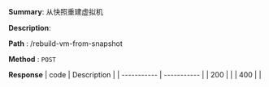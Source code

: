 **Summary**: 从快照重建虚拟机

**Description**:

**Path** : /rebuild-vm-from-snapshot

**Method** : `POST`

**Response**
| code      | Description |
| ----------- | ----------- |
|  200   |       |
|  400   |       |

